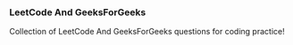 
### LeetCode And GeeksForGeeks

Collection of LeetCode And GeeksForGeeks questions for coding practice!

